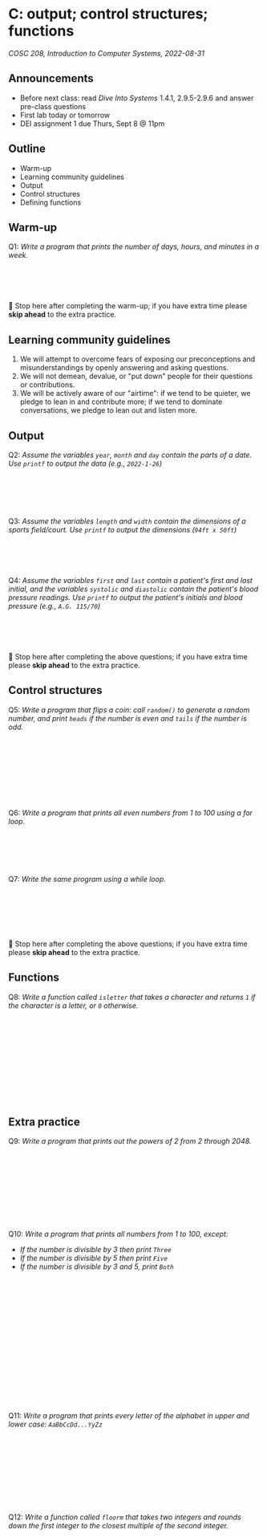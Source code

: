 # C: output; control structures; functions
_COSC 208, Introduction to Computer Systems, 2022-08-31_

## Announcements
* Before next class: read _Dive Into Systems_ 1.4.1, 2.9.5-2.9.6 and answer pre-class questions
* First lab today or tomorrow
* DEI assignment 1 due Thurs, Sept 8 @ 11pm

## Outline
* Warm-up
* Learning community guidelines
* Output
* Control structures
* Defining functions

## Warm-up
Q1: _Write a program that prints the number of days, hours, and minutes in a week._
```C






```

🛑 Stop here after completing the warm-up; if you have extra time please **skip ahead** to the extra practice.

## Learning community guidelines
1. We will attempt to overcome fears of exposing our preconceptions and misunderstandings by openly answering and asking questions.
2. We will not demean, devalue, or "put down" people for their questions or contributions.
3. We will be actively aware of our "airtime": if we tend to be quieter, we pledge to lean in and contribute more; if we tend to dominate conversations, we pledge to lean out and listen more.

## Output
Q2: _Assume the variables `year`, `month` and `day` contain the parts of a date. Use `printf` to output the data (e.g., `2022-1-26`)_

<div style="height:5em;"></div>

Q3: _Assume the variables `length` and `width` contain the dimensions of a sports field/court. Use `printf` to output the dimensions (`94ft x 50ft`)_

<div style="height:4em;"></div>

Q4: _Assume the variables `first` and `last` contain a patient's first and last initial, and the variables `systolic` and `diastolic` contain the patient's blood pressure readings. Use `printf` to output the patient's initials and blood pressure (e.g., `A.G. 115/70`)_

<div style="height:4em;"></div>

🛑 Stop here after completing the above questions; if you have extra time please **skip ahead** to the extra practice.

## Control structures
Q5: _Write a program that flips a coin: call `random()` to generate a random number, and print `heads` if the number is even and `tails` if the number is odd._
```C











```
Q6: _Write a program that prints all even numbers from 1 to 100 using a for loop._
```C







```
Q7: _Write the same program using a while loop._
```C








```

🛑 Stop here after completing the above questions; if you have extra time please **skip ahead** to the extra practice.

## Functions
Q8: _Write a function called `isletter` that takes a character and returns `1` if the character is a letter, or `0` otherwise._
```C














```

## Extra practice
Q9: _Write a program that prints out the powers of 2 from 2 through 2048._
```C












```

Q10: _Write a program that prints all numbers from 1 to 100, except:_
* _If the number is divisible by 3 then print `Three`_
* _If the number is divisible by 5 then print `Five`_
* _If the number is divisible by 3 and 5, print `Both`_

```C




















```

Q11: _Write a program that prints every letter of the alphabet in upper and lower case: `AaBbCcDd...YyZz`_
```C












```

Q12: _Write a function called `floorm` that takes two integers and rounds down the first integer to the closest multiple of the second integer._